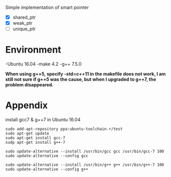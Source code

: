 Simple implementation of smart pointer  
- [x] shared_ptr
- [x] weak_ptr
- [ ] unique_ptr

# Environment
 -Ubuntu 16.04
 -make 4.2
 -g++ 7.5.0

 **When using g++5, specify -std=c++11 in the makefile does not work, I am still not sure if g++5 was the cause, but when I upgraded to g++7, the problem disappeared.**  

# Appendix
 install gcc7 & g++7 in Ubuntu 16.04  
   
 ```shell
 sudo add-apt-repository ppa:ubuntu-toolchain-r/test
 sudo apt-get update
 sudo apt-get install gcc-7
 sudp apt-get install g++-7

 sudo update-alternative --install /usr/bin/gcc gcc /usr/bin/gcc-7 100
 sudo update-alternative --config gcc

 sudo update-alternative --install /usr/bin/g++ g++ /usr/bin/g++-7 100
 sudo update-alternative --config g++
 ```


 
